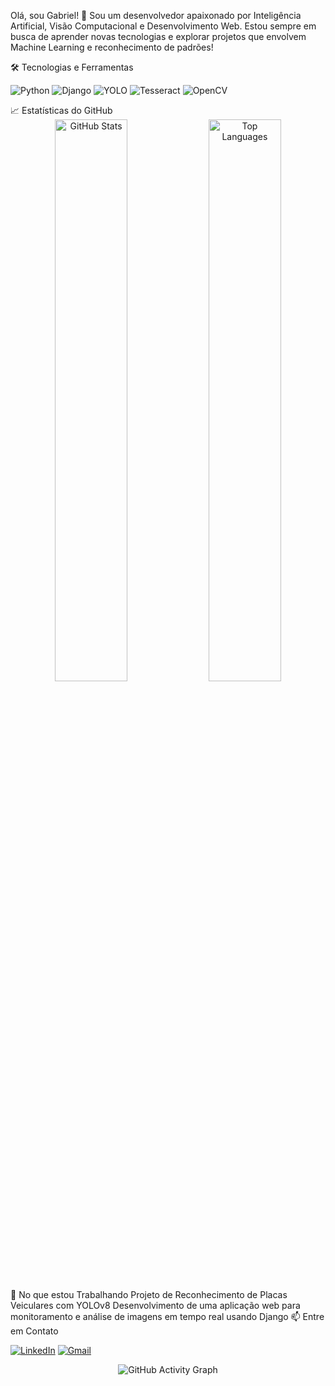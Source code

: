 Olá, sou Gabriel! 👋
Sou um desenvolvedor apaixonado por Inteligência Artificial, Visão Computacional e Desenvolvimento Web. Estou sempre em busca de aprender novas tecnologias e explorar projetos que envolvem Machine Learning e reconhecimento de padrões!

🛠 Tecnologias e Ferramentas
<p align="left"> <img src="https://img.shields.io/badge/Python-3776AB?style=for-the-badge&logo=python&logoColor=white" alt="Python"/> <img src="https://img.shields.io/badge/Django-092E20?style=for-the-badge&logo=django&logoColor=white" alt="Django"/> <img src="https://img.shields.io/badge/YOLO-00FFFF?style=for-the-badge&logo=yolo&logoColor=black" alt="YOLO"/> <img src="https://img.shields.io/badge/Tesseract-5F9EA0?style=for-the-badge&logo=tesseract&logoColor=white" alt="Tesseract"/> <img src="https://img.shields.io/badge/OpenCV-5C3EE8?style=for-the-badge&logo=opencv&logoColor=white" alt="OpenCV"/> </p>
📈 Estatísticas do GitHub
<div align="center"> <img src="https://github-readme-stats.vercel.app/api?username=GabrielRibeiroRodrigues&show_icons=true&count_private=true&theme=transparent&hide_border=true" width="48%" alt="GitHub Stats"/> <img src="https://github-readme-stats.vercel.app/api/top-langs/?username=GabrielRibeiroRodrigues&langs_count=12&count_private=true&layout=compact&hide=Jupyter%20Notebook&theme=transparent&hide_border=true" width="48%" alt="Top Languages"/> </div>
🌱 No que estou Trabalhando
Projeto de Reconhecimento de Placas Veiculares com YOLOv8
Desenvolvimento de uma aplicação web para monitoramento e análise de imagens em tempo real usando Django
📫 Entre em Contato
<p align="left"> <a href="https://www.linkedin.com/in/gabriel-ribeiro-a1a465211/"><img src="https://img.shields.io/badge/LinkedIn-0077B5?style=for-the-badge&logo=linkedin&logoColor=white" alt="LinkedIn"/></a> <a href="mailto:gabriel.ribeiro@alunos.ifsuldeminas.edu.br"><img src="https://img.shields.io/badge/Gmail-D14836?style=for-the-badge&logo=gmail&logoColor=white" alt="Gmail"/></a> </p>
<p align="center"> <img src="https://github-readme-activity-graph.cyclic.app/graph?username=GabrielRibeiroRodrigues&theme=github-compact" alt="GitHub Activity Graph"/> </p>
